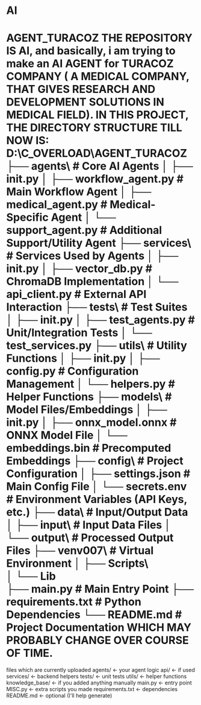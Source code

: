 # AI
AGENT_TURACOZ
THE REPOSITORY IS AI, and basically, i am trying to make an AI AGENT for TURACOZ COMPANY ( A MEDICAL COMPANY, THAT GIVES RESEARCH AND DEVELOPMENT SOLUTIONS IN MEDICAL FIELD).
IN THIS PROJECT, THE DIRECTORY STRUCTURE TILL NOW IS: 
D:\C_OVERLOAD\AGENT_TURACOZ\
├── agents\                      # Core AI Agents
│   ├── __init__.py
│   ├── workflow_agent.py        # Main Workflow Agent
│   ├── medical_agent.py         # Medical-Specific Agent
│   └── support_agent.py         # Additional Support/Utility Agent
├── services\                    # Services Used by Agents
│   ├── __init__.py
│   ├── vector_db.py             # ChromaDB Implementation
│   └── api_client.py            # External API Interaction
├── tests\                       # Test Suites
│   ├── __init__.py
│   ├── test_agents.py           # Unit/Integration Tests
│   └── test_services.py
├── utils\                       # Utility Functions
│   ├── __init__.py
│   ├── config.py                # Configuration Management
│   └── helpers.py               # Helper Functions
├── models\                      # Model Files/Embeddings
│   ├── __init__.py
│   ├── onnx_model.onnx          # ONNX Model File
│   └── embeddings.bin           # Precomputed Embeddings
├── config\                      # Project Configuration
│   ├── settings.json            # Main Config File
│   └── secrets.env              # Environment Variables (API Keys, etc.)
├── data\                        # Input/Output Data
│   ├── input\                   # Input Data Files
│   └── output\                  # Processed Output Files
├── venv007\                     # Virtual Environment
│   ├── Scripts\                 
│   └── Lib\
├── main.py                      # Main Entry Point
├── requirements.txt             # Python Dependencies
└── README.md                    # Project Documentation
WHICH MAY PROBABLY CHANGE OVER COURSE OF TIME.
================================================================================================================
files which are currently uploaded
agents/           ← your agent logic
api/              ← if used
services/         ← backend helpers
tests/            ← unit tests
utils/            ← helper functions
knowledge_base/   ← if you added anything manually
main.py           ← entry point
MISC.py           ← extra scripts you made
requirements.txt  ← dependencies
README.md         ← optional (I'll help generate)
